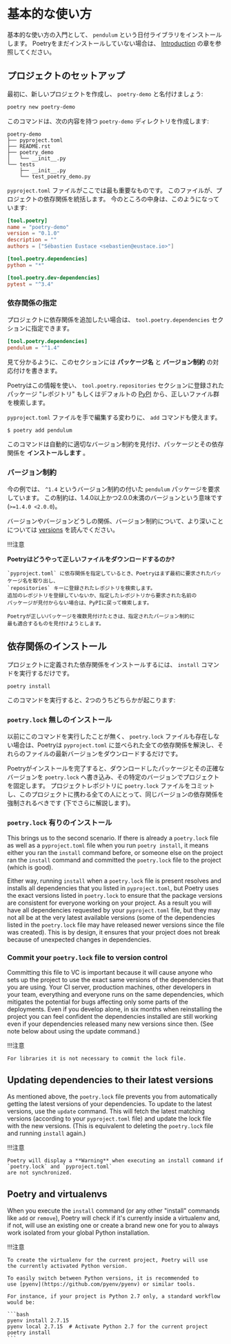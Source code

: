 # 基本的な使い方

基本的な使い方の入門として、 `pendulum` という日付ライブラリをインストールします。
Poetryをまだインストールしていない場合は、 [Introduction](/docs/) の章を参照してください。

## プロジェクトのセットアップ

最初に、新しいプロジェクトを作成し、 `poetry-demo` と名付けましょう:

```bash
poetry new poetry-demo
```


このコマンドは、次の内容を持つ `poetry-demo` ディレクトリを作成します:

```text
poetry-demo
├── pyproject.toml
├── README.rst
├── poetry_demo
│   └── __init__.py
└── tests
    ├── __init__.py
    └── test_poetry_demo.py
```


`pyproject.toml` ファイルがここでは最も重要なものです。
このファイルが、プロジェクトの依存関係を統括します。
今のところの中身は、このようになっています:

```toml
[tool.poetry]
name = "poetry-demo"
version = "0.1.0"
description = ""
authors = ["Sébastien Eustace <sebastien@eustace.io>"]

[tool.poetry.dependencies]
python = "*"

[tool.poetry.dev-dependencies]
pytest = "^3.4"
```


### 依存関係の指定

プロジェクトに依存関係を追加したい場合は、 `tool.poetry.dependencies` セクションに指定できます。

```toml
[tool.poetry.dependencies]
pendulum = "^1.4"
```


見て分かるように、このセクションには **パッケージ名** と **バージョン制約** の対応付けを書きます。

Poetryはこの情報を使い、 `tool.poetry.repositories` セクションに登録されたパッケージ "レポジトリ"
もしくはデフォルトの [PyPI](https://pypi.org) から、正しいファイル群を検索します。

`pyproject.toml` ファイルを手で編集する変わりに、 `add` コマンドも使えます。

```bash
$ poetry add pendulum
```


このコマンドは自動的に適切なバージョン制約を見付け、パッケージとその依存関係を **インストールします** 。


### バージョン制約

今の例では、 `^1.4` というバージョン制約の付いた  `pendulum` パッケージを要求しています。
この制約は、1.4.0以上かつ2.0.0未満のバージョンという意味です (`>=1.4.0 <2.0.0`)。

バージョンやバージョンどうしの関係、バージョン制約について、より深いことについては [versions](/docs/versions/)
を読んでください。


!!!注意

**Poetryはどうやって正しいファイルをダウンロードするのか?**

    `pyproject.toml` に依存関係を指定しているとき、Poetryはまず最初に要求されたパッケージ名を取り出し、
    `repositories` キーに登録されたレポジトリを検索します。
    追加のレポジトリを登録していないか、指定したレポジトリから要求された名前の
    パッケージが見付からない場合は、PyPIに戻って検索します。

    Poetryが正しいパッケージを複数見付けたときは、指定されたバージョン制約に
    最も適合するものを見付けようとします。


## 依存関係のインストール

プロジェクトに定義された依存関係をインストールするには、 `install` コマンドを実行するだけです。

```bash
poetry install
```


このコマンドを実行すると、2つのうちどちらかが起こります:

### `poetry.lock` 無しのインストール

以前にこのコマンドを実行したことが無く、 `poetry.lock` ファイルも存在しない場合は、Poetryは `pyproject.toml`
に並べられた全ての依存関係を解決し、それらのファイルの最新バージョンをダウンロードするだけです。

Poetryがインストールを完了すると、ダウンロードしたパッケージとその正確なバージョンを `poetry.lock`
へ書き込み、その特定のバージョンでプロジェクトを固定します。
プロジェクトレポジトリに `poetry.lock`
ファイルをコミットし、このプロジェクトに携わる全ての人にとって、同じバージョンの依存関係を強制されるべきです (下でさらに解説します)。


### `poetry.lock` 有りのインストール

This brings us to the second scenario. If there is already a `poetry.lock`
file as well as a `pyproject.toml` file when you run `poetry install`, it
means either you ran the `install` command before, or someone else on the
project ran the `install` command and committed the `poetry.lock` file to
the project (which is good).

Either way, running `install` when a `poetry.lock` file is present resolves
and installs all dependencies that you listed in `pyproject.toml`, but
Poetry uses the exact versions listed in `poetry.lock` to ensure that the
package versions are consistent for everyone working on your project.  As a
result you will have all dependencies requested by your `pyproject.toml`
file, but they may not all be at the very latest available versions (some of
the dependencies listed in the `poetry.lock` file may have released newer
versions since the file was created).  This is by design, it ensures that
your project does not break because of unexpected changes in dependencies.

### Commit your `poetry.lock` file to version control

Committing this file to VC is important because it will cause anyone who
sets up the project to use the exact same versions of the dependencies that
you are using.  Your CI server, production machines, other developers in
your team, everything and everyone runs on the same dependencies, which
mitigates the potential for bugs affecting only some parts of the
deployments.  Even if you develop alone, in six months when reinstalling the
project you can feel confident the dependencies installed are still working
even if your dependencies released many new versions since then.  (See note
below about using the update command.)

!!!注意

    For libraries it is not necessary to commit the lock file.


## Updating dependencies to their latest versions

As mentioned above, the `poetry.lock` file prevents you from automatically
getting the latest versions of your dependencies.  To update to the latest
versions, use the `update` command.  This will fetch the latest matching
versions (according to your `pyproject.toml` file)  and update the lock file
with the new versions.  (This is equivalent to deleting the `poetry.lock`
file and running `install` again.)

!!!注意

    Poetry will display a **Warning** when executing an install command if `poetry.lock` and `pyproject.toml`
    are not synchronized.


## Poetry and virtualenvs

When you execute the `install` command (or any other "install" commands like
`add` or `remove`), Poetry will check if it's currently inside a virtualenv
and, if not, will use an existing one or create a brand new one for you to
always work isolated from your global Python installation.

!!!注意

    To create the virtualenv for the current project, Poetry will use
    the currently activated Python version.

    To easily switch between Python versions, it is recommended to
    use [pyenv](https://github.com/pyenv/pyenv) or similar tools.

    For instance, if your project is Python 2.7 only, a standard workflow
    would be:

    ```bash
    pyenv install 2.7.15
    pyenv local 2.7.15  # Activate Python 2.7 for the current project
    poetry install
    ```
